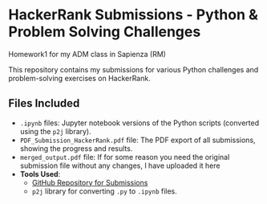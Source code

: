 # HackerRank Submissions - Python & Problem Solving Challenges
Homework1 for my ADM class in Sapienza (RM)

This repository contains my submissions for various Python challenges and problem-solving exercises on HackerRank.

## Files Included

- `.ipynb` files: Jupyter notebook versions of the Python scripts (converted using the `p2j` library).
- `PDF_Submission_HackerRank.pdf` file: The PDF export of all submissions, showing the progress and results.
- `merged_output.pdf` file: If for some reason you need the original submission file without any changes, I have uploaded it here
- **Tools Used**:
    - [GitHub Repository for Submissions](https://github.com/vokbuda/submissions_hackerrank)
    - `p2j` library for converting `.py` to `.ipynb` files.
